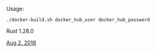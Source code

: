 Usage:

`./docker-build.sh docker_hub_user docker_hub_password`

Rust 1.28.0

[Aug 2, 2018](https://blog.rust-lang.org/2018/08/02/Rust-1.28.html)
